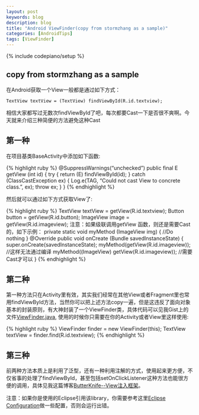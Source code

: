 ```yaml
---
layout: post
keywords: blog
description: blog
title: "Android ViewFinder(copy from stormzhang as a sample)"
categories: [AndroidTips]
tags: [ViewFinder]
---
```

{% include codepiano/setup %}

## copy from stormzhang as a sample

在Android获取一个View一般都是通过如下方式：

    TextView textView = (TextView) findViewById(R.id.textview);

相信大家都写过无数次findViewById了吧，每次都要Cast一下是否很不爽啊。今天就来介绍三种简便的方法避免这种Cast

## 第一种

在项目基类BaseActivity中添加如下函数:

{% highlight ruby %}
@SuppressWarnings(“unchecked”)
public final <E extends View> E getView (int id) {
    try {
        return (E) findViewById(id);
    } catch (ClassCastException ex) {
        Log.e(TAG, “Could not cast View to concrete class.”, ex);
        throw ex;
    }
}
{% endhighlight %}

然后就可以通过如下方式获取View了:

{% highlight ruby %}
TextView textView = getView(R.id.textview);
Button button = getView(R.id.button);
ImageView image = getView(R.id.imageview);
注意：如果级联调用getView 函数，则还是需要Cast的，如下示例：
private static void myMethod (ImageView img) {
    //Do nothing
}
@Override
public void onCreate (Bundle savedInstanceState) {
    super.onCreate(savedInstanceState);
    myMethod(getView(R.id.imageview)); //这样无法通过编译
    myMethod((ImageView) getView(R.id.imageview)); //需要Cast才可以
}
{% endhighlight %}

## 第二种

第一种方法只在Activity里有效，其实我们经常在其他View或者Fragment里也常用findViewById方法，当然你可以把上述方法copy一遍，但是这违反了面向对象基本的封装原则，有大神封装了一个ViewFinder类，具体代码可以见我Gist上的文件[ViewFinder.java](https://gist.github.com/stormzhang/37dc0b94be61eb6c015c), 使用的时候你只需要在你的Activity或者View里这样使用:

{% highlight ruby %}
ViewFinder finder = new ViewFinder(this);
TextView textView = finder.find(R.id.textview);
{% endhighlight %}

## 第三种

前两种方法本质上是利用了泛型，还有一种利用注解的方式，使用起来更方便，不仅省事的处理了findViewById，甚至包括setOnClickListener这种方法也能很方便的调用，具体见我这篇博客[ButterKnife--View注入框架](http://stormzhang.github.io/openandroid/android/2014/01/12/android-butterknife/)。

注意：如果你是使用的Eclipse引用该library，你需要参考这里[Eclipse Configuration](http://jakewharton.github.io/butterknife/ide-eclipse.html)做一些配置，否则会运行出错。
